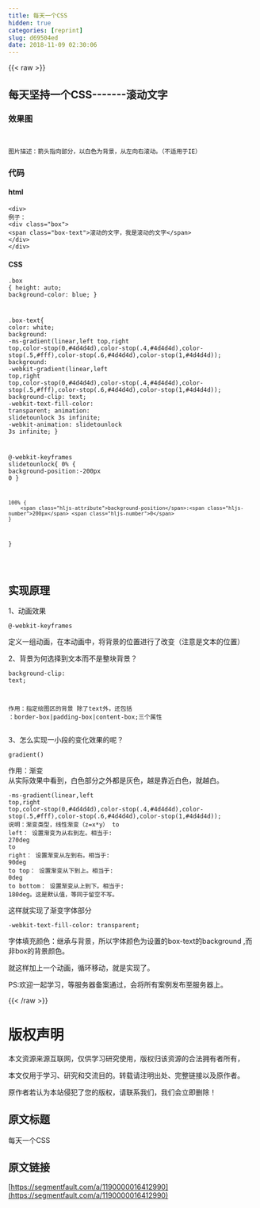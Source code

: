 ```yaml
---
title: 每天一个CSS
hidden: true
categories: [reprint]
slug: d69504ed
date: 2018-11-09 02:30:06
---
```


{{< raw >}}
<h2 id="articleHeader0">&#x6BCF;&#x5929;&#x575A;&#x6301;&#x4E00;&#x4E2A;CSS-------&#x6EDA;&#x52A8;&#x6587;&#x5B57;</h2><h3 id="articleHeader1">&#x6548;&#x679C;&#x56FE;</h3><p><span class="img-wrap"><img data-src="/img/remote/1460000016412993?w=257&amp;h=124" src="https://static.alili.tech/img/remote/1460000016412993?w=257&amp;h=124" alt="" title="" style="cursor:pointer;display:inline"></span></p><div class="widget-codetool" style="display:none"><div class="widget-codetool--inner"><span class="selectCode code-tool" data-toggle="tooltip" data-placement="top" title="" data-original-title="&#x5168;&#x9009;"></span> <span type="button" class="copyCode code-tool" data-toggle="tooltip" data-placement="top" data-clipboard-text="
&#x56FE;&#x7247;&#x63CF;&#x8FF0;&#xFF1A;&#x7BAD;&#x5934;&#x6307;&#x5411;&#x90E8;&#x5206;&#xFF0C;&#x4EE5;&#x767D;&#x8272;&#x4E3A;&#x80CC;&#x666F;&#xFF0C;&#x4ECE;&#x5DE6;&#x5411;&#x53F3;&#x6EDA;&#x52A8;&#x3002;&#xFF08;&#x4E0D;&#x9002;&#x7528;&#x4E8E;IE&#xFF09;
" title="" data-original-title="&#x590D;&#x5236;"></span> <span type="button" class="saveToNote code-tool" data-toggle="tooltip" data-placement="top" title="" data-original-title="&#x653E;&#x8FDB;&#x7B14;&#x8BB0;"></span></div></div><pre class="hljs"><code>
&#x56FE;&#x7247;&#x63CF;&#x8FF0;&#xFF1A;&#x7BAD;&#x5934;&#x6307;&#x5411;&#x90E8;&#x5206;&#xFF0C;&#x4EE5;&#x767D;&#x8272;&#x4E3A;&#x80CC;&#x666F;&#xFF0C;&#x4ECE;&#x5DE6;&#x5411;&#x53F3;&#x6EDA;&#x52A8;&#x3002;&#xFF08;&#x4E0D;&#x9002;&#x7528;&#x4E8E;IE&#xFF09;
</code></pre><h3 id="articleHeader2">&#x4EE3;&#x7801;</h3><h4>html</h4><div class="widget-codetool" style="display:none"><div class="widget-codetool--inner"><span class="selectCode code-tool" data-toggle="tooltip" data-placement="top" title="" data-original-title="&#x5168;&#x9009;"></span> <span type="button" class="copyCode code-tool" data-toggle="tooltip" data-placement="top" data-clipboard-text="&lt;div&gt;   
&#x4F8B;&#x5B50;&#xFF1A;
&lt;div class=&quot;box&quot;&gt;
&lt;span class=&quot;box-text&quot;&gt;&#x6EDA;&#x52A8;&#x7684;&#x6587;&#x5B57;&#xFF0C;&#x6211;&#x662F;&#x6EDA;&#x52A8;&#x7684;&#x6587;&#x5B57;&lt;/span&gt;
&lt;/div&gt;
&lt;/div&gt;
" title="" data-original-title="&#x590D;&#x5236;"></span> <span type="button" class="saveToNote code-tool" data-toggle="tooltip" data-placement="top" title="" data-original-title="&#x653E;&#x8FDB;&#x7B14;&#x8BB0;"></span></div></div><pre class="hljs applescript"><code>&lt;<span class="hljs-keyword">div</span>&gt;   
&#x4F8B;&#x5B50;&#xFF1A;
&lt;<span class="hljs-keyword">div</span> <span class="hljs-built_in">class</span>=<span class="hljs-string">&quot;box&quot;</span>&gt;
&lt;span <span class="hljs-built_in">class</span>=<span class="hljs-string">&quot;box-text&quot;</span>&gt;&#x6EDA;&#x52A8;&#x7684;&#x6587;&#x5B57;&#xFF0C;&#x6211;&#x662F;&#x6EDA;&#x52A8;&#x7684;&#x6587;&#x5B57;&lt;/span&gt;
&lt;/<span class="hljs-keyword">div</span>&gt;
&lt;/<span class="hljs-keyword">div</span>&gt;
</code></pre><h4>CSS</h4><div class="widget-codetool" style="display:none"><div class="widget-codetool--inner"><span class="selectCode code-tool" data-toggle="tooltip" data-placement="top" title="" data-original-title="&#x5168;&#x9009;"></span> <span type="button" class="copyCode code-tool" data-toggle="tooltip" data-placement="top" data-clipboard-text=".box {
    height: auto;
    background-color: blue;
}

.box-text{
    color: white;
    background: -ms-gradient(linear,left top,right top,color-stop(0,#4d4d4d),color-stop(.4,#4d4d4d),color-stop(.5,#fff),color-stop(.6,#4d4d4d),color-stop(1,#4d4d4d));
    background: -webkit-gradient(linear,left top,right top,color-stop(0,#4d4d4d),color-stop(.4,#4d4d4d),color-stop(.5,#fff),color-stop(.6,#4d4d4d),color-stop(1,#4d4d4d));
    background-clip: text;
    -webkit-text-fill-color: transparent;
    animation: slidetounlock 3s infinite;
    -webkit-animation: slidetounlock 3s infinite;
}

@-webkit-keyframes slidetounlock{
    0%  {
        background-position:-200px 0
    }
    
    100% {
        background-position:200px 0
    }
}

" title="" data-original-title="&#x590D;&#x5236;"></span> <span type="button" class="saveToNote code-tool" data-toggle="tooltip" data-placement="top" title="" data-original-title="&#x653E;&#x8FDB;&#x7B14;&#x8BB0;"></span></div></div><pre class="hljs css"><code><span class="hljs-selector-class">.box</span> {
    <span class="hljs-attribute">height</span>: auto;
    <span class="hljs-attribute">background-color</span>: blue;
}

<span class="hljs-selector-class">.box-text</span>{
    <span class="hljs-attribute">color</span>: white;
    <span class="hljs-attribute">background</span>: <span class="hljs-built_in">-ms-gradient</span>(linear,left top,right top,color-stop(0,#4d4d4d),<span class="hljs-built_in">color-stop</span>(.4,#4d4d4d),<span class="hljs-built_in">color-stop</span>(.5,#fff),<span class="hljs-built_in">color-stop</span>(.6,#4d4d4d),<span class="hljs-built_in">color-stop</span>(1,#4d4d4d));
    <span class="hljs-attribute">background</span>: <span class="hljs-built_in">-webkit-gradient</span>(linear,left top,right top,color-stop(0,#4d4d4d),<span class="hljs-built_in">color-stop</span>(.4,#4d4d4d),<span class="hljs-built_in">color-stop</span>(.5,#fff),<span class="hljs-built_in">color-stop</span>(.6,#4d4d4d),<span class="hljs-built_in">color-stop</span>(1,#4d4d4d));
    <span class="hljs-attribute">background-clip</span>: text;
    <span class="hljs-attribute">-webkit-text-fill-color</span>: transparent;
    <span class="hljs-attribute">animation</span>: slidetounlock <span class="hljs-number">3s</span> infinite;
    <span class="hljs-attribute">-webkit-animation</span>: slidetounlock <span class="hljs-number">3s</span> infinite;
}

@-<span class="hljs-keyword">webkit</span>-<span class="hljs-keyword">keyframes</span> slidetounlock{
    0%  {
        <span class="hljs-attribute">background-position</span>:-<span class="hljs-number">200px</span> <span class="hljs-number">0</span>
    }
    
    100% {
        <span class="hljs-attribute">background-position</span>:<span class="hljs-number">200px</span> <span class="hljs-number">0</span>
    }
}

</code></pre><h2 id="articleHeader3">&#x5B9E;&#x73B0;&#x539F;&#x7406;</h2><p>1&#x3001;&#x52A8;&#x753B;&#x6548;&#x679C;</p><div class="widget-codetool" style="display:none"><div class="widget-codetool--inner"><span class="selectCode code-tool" data-toggle="tooltip" data-placement="top" title="" data-original-title="&#x5168;&#x9009;"></span> <span type="button" class="copyCode code-tool" data-toggle="tooltip" data-placement="top" data-clipboard-text="@-webkit-keyframes" title="" data-original-title="&#x590D;&#x5236;"></span> <span type="button" class="saveToNote code-tool" data-toggle="tooltip" data-placement="top" title="" data-original-title="&#x653E;&#x8FDB;&#x7B14;&#x8BB0;"></span></div></div><pre class="hljs css"><code style="word-break:break-word;white-space:initial">@-<span class="hljs-keyword">webkit</span>-<span class="hljs-keyword">keyframes</span></code></pre><p>&#x5B9A;&#x4E49;&#x4E00;&#x7EC4;&#x52A8;&#x753B;&#xFF0C;&#x5728;&#x672C;&#x52A8;&#x753B;&#x4E2D;&#xFF0C;&#x5C06;&#x80CC;&#x666F;&#x7684;&#x4F4D;&#x7F6E;&#x8FDB;&#x884C;&#x4E86;&#x6539;&#x53D8;&#xFF08;&#x6CE8;&#x610F;&#x662F;&#x6587;&#x672C;&#x7684;&#x4F4D;&#x7F6E;&#xFF09;</p><p>2&#x3001;&#x80CC;&#x666F;&#x4E3A;&#x4F55;&#x9009;&#x62E9;&#x5230;&#x6587;&#x672C;&#x800C;&#x4E0D;&#x662F;&#x6574;&#x5757;&#x80CC;&#x666F;&#xFF1F;</p><div class="widget-codetool" style="display:none"><div class="widget-codetool--inner"><span class="selectCode code-tool" data-toggle="tooltip" data-placement="top" title="" data-original-title="&#x5168;&#x9009;"></span> <span type="button" class="copyCode code-tool" data-toggle="tooltip" data-placement="top" data-clipboard-text="background-clip: text;

&#x4F5C;&#x7528;&#xFF1A;&#x6307;&#x5B9A;&#x7ED8;&#x56FE;&#x533A;&#x7684;&#x80CC;&#x666F;
&#x9664;&#x4E86;text&#x5916;&#xFF0C;&#x8FD8;&#x5305;&#x62EC; &#xFF1A;border-box|padding-box|content-box;&#x4E09;&#x4E2A;&#x5C5E;&#x6027;
" title="" data-original-title="&#x590D;&#x5236;"></span> <span type="button" class="saveToNote code-tool" data-toggle="tooltip" data-placement="top" title="" data-original-title="&#x653E;&#x8FDB;&#x7B14;&#x8BB0;"></span></div></div><pre class="hljs http"><code><span class="hljs-attribute">background-clip</span>: text;

<span class="maxima">&#x4F5C;&#x7528;&#xFF1A;&#x6307;&#x5B9A;&#x7ED8;&#x56FE;&#x533A;&#x7684;&#x80CC;&#x666F;
&#x9664;&#x4E86;text&#x5916;&#xFF0C;&#x8FD8;&#x5305;&#x62EC; &#xFF1A;<span class="hljs-built_in">border</span>-<span class="hljs-built_in">box</span>|padding-<span class="hljs-built_in">box</span>|<span class="hljs-built_in">content</span>-<span class="hljs-built_in">box</span>;&#x4E09;&#x4E2A;&#x5C5E;&#x6027;
</span></code></pre><p>3&#x3001;&#x600E;&#x4E48;&#x5B9E;&#x73B0;&#x4E00;&#x5C0F;&#x6BB5;&#x7684;&#x53D8;&#x5316;&#x6548;&#x679C;&#x7684;&#x5462;&#xFF1F;</p><div class="widget-codetool" style="display:none"><div class="widget-codetool--inner"><span class="selectCode code-tool" data-toggle="tooltip" data-placement="top" title="" data-original-title="&#x5168;&#x9009;"></span> <span type="button" class="copyCode code-tool" data-toggle="tooltip" data-placement="top" data-clipboard-text="gradient()
" title="" data-original-title="&#x590D;&#x5236;"></span> <span type="button" class="saveToNote code-tool" data-toggle="tooltip" data-placement="top" title="" data-original-title="&#x653E;&#x8FDB;&#x7B14;&#x8BB0;"></span></div></div><pre class="hljs stylus"><code><span class="hljs-function"><span class="hljs-title">gradient</span><span class="hljs-params">()</span></span>
</code></pre><p>&#x4F5C;&#x7528;&#xFF1A;&#x6E10;&#x53D8;<br>&#x4ECE;&#x5B9E;&#x9645;&#x6548;&#x679C;&#x4E2D;&#x770B;&#x5230;&#xFF0C;&#x767D;&#x8272;&#x90E8;&#x5206;&#x4E4B;&#x5916;&#x90FD;&#x662F;&#x7070;&#x8272;&#xFF0C;&#x8D8A;&#x662F;&#x9760;&#x8FD1;&#x767D;&#x8272;&#xFF0C;&#x5C31;&#x8D8A;&#x767D;&#x3002;</p><div class="widget-codetool" style="display:none"><div class="widget-codetool--inner"><span class="selectCode code-tool" data-toggle="tooltip" data-placement="top" title="" data-original-title="&#x5168;&#x9009;"></span> <span type="button" class="copyCode code-tool" data-toggle="tooltip" data-placement="top" data-clipboard-text="-ms-gradient(linear,left top,right top,color-stop(0,#4d4d4d),color-stop(.4,#4d4d4d),color-stop(.5,#fff),color-stop(.6,#4d4d4d),color-stop(1,#4d4d4d));
&#x8BF4;&#x660E;&#xFF1A;&#x6E10;&#x53D8;&#x7C7B;&#x578B;&#xFF0C;&#x7EBF;&#x6027;&#x6E10;&#x53D8;&#xFF08;z=x*y&#xFF09;
to left&#xFF1A;
&#x8BBE;&#x7F6E;&#x6E10;&#x53D8;&#x4E3A;&#x4ECE;&#x53F3;&#x5230;&#x5DE6;&#x3002;&#x76F8;&#x5F53;&#x4E8E;: 270deg
to right&#xFF1A;
&#x8BBE;&#x7F6E;&#x6E10;&#x53D8;&#x4ECE;&#x5DE6;&#x5230;&#x53F3;&#x3002;&#x76F8;&#x5F53;&#x4E8E;: 90deg
to top&#xFF1A;
&#x8BBE;&#x7F6E;&#x6E10;&#x53D8;&#x4ECE;&#x4E0B;&#x5230;&#x4E0A;&#x3002;&#x76F8;&#x5F53;&#x4E8E;: 0deg
to bottom&#xFF1A;
&#x8BBE;&#x7F6E;&#x6E10;&#x53D8;&#x4ECE;&#x4E0A;&#x5230;&#x4E0B;&#x3002;&#x76F8;&#x5F53;&#x4E8E;: 180deg&#x3002;&#x8FD9;&#x662F;&#x9ED8;&#x8BA4;&#x503C;&#xFF0C;&#x7B49;&#x540C;&#x4E8E;&#x7559;&#x7A7A;&#x4E0D;&#x5199;&#x3002;" title="" data-original-title="&#x590D;&#x5236;"></span> <span type="button" class="saveToNote code-tool" data-toggle="tooltip" data-placement="top" title="" data-original-title="&#x653E;&#x8FDB;&#x7B14;&#x8BB0;"></span></div></div><pre class="hljs vbscript"><code>-ms-gradient(linear,<span class="hljs-built_in">left</span> top,<span class="hljs-built_in">right</span> top,color-<span class="hljs-keyword">stop</span>(<span class="hljs-number">0</span>,#<span class="hljs-number">4</span>d4d4d),color-<span class="hljs-keyword">stop</span>(<span class="hljs-number">.4</span>,#<span class="hljs-number">4</span>d4d4d),color-<span class="hljs-keyword">stop</span>(<span class="hljs-number">.5</span>,#fff),color-<span class="hljs-keyword">stop</span>(<span class="hljs-number">.6</span>,#<span class="hljs-number">4</span>d4d4d),color-<span class="hljs-keyword">stop</span>(<span class="hljs-number">1</span>,#<span class="hljs-number">4</span>d4d4d));
&#x8BF4;&#x660E;&#xFF1A;&#x6E10;&#x53D8;&#x7C7B;&#x578B;&#xFF0C;&#x7EBF;&#x6027;&#x6E10;&#x53D8;&#xFF08;z=x*y&#xFF09;
<span class="hljs-keyword">to</span> <span class="hljs-built_in">left</span>&#xFF1A;
&#x8BBE;&#x7F6E;&#x6E10;&#x53D8;&#x4E3A;&#x4ECE;&#x53F3;&#x5230;&#x5DE6;&#x3002;&#x76F8;&#x5F53;&#x4E8E;: <span class="hljs-number">270</span>deg
<span class="hljs-keyword">to</span> <span class="hljs-built_in">right</span>&#xFF1A;
&#x8BBE;&#x7F6E;&#x6E10;&#x53D8;&#x4ECE;&#x5DE6;&#x5230;&#x53F3;&#x3002;&#x76F8;&#x5F53;&#x4E8E;: <span class="hljs-number">90</span>deg
<span class="hljs-keyword">to</span> top&#xFF1A;
&#x8BBE;&#x7F6E;&#x6E10;&#x53D8;&#x4ECE;&#x4E0B;&#x5230;&#x4E0A;&#x3002;&#x76F8;&#x5F53;&#x4E8E;: <span class="hljs-number">0</span>deg
<span class="hljs-keyword">to</span> bottom&#xFF1A;
&#x8BBE;&#x7F6E;&#x6E10;&#x53D8;&#x4ECE;&#x4E0A;&#x5230;&#x4E0B;&#x3002;&#x76F8;&#x5F53;&#x4E8E;: <span class="hljs-number">180</span>deg&#x3002;&#x8FD9;&#x662F;&#x9ED8;&#x8BA4;&#x503C;&#xFF0C;&#x7B49;&#x540C;&#x4E8E;&#x7559;&#x7A7A;&#x4E0D;&#x5199;&#x3002;</code></pre><p>&#x8FD9;&#x6837;&#x5C31;&#x5B9E;&#x73B0;&#x4E86;&#x6E10;&#x53D8;&#x5B57;&#x4F53;&#x90E8;&#x5206;</p><div class="widget-codetool" style="display:none"><div class="widget-codetool--inner"><span class="selectCode code-tool" data-toggle="tooltip" data-placement="top" title="" data-original-title="&#x5168;&#x9009;"></span> <span type="button" class="copyCode code-tool" data-toggle="tooltip" data-placement="top" data-clipboard-text="-webkit-text-fill-color: transparent;" title="" data-original-title="&#x590D;&#x5236;"></span> <span type="button" class="saveToNote code-tool" data-toggle="tooltip" data-placement="top" title="" data-original-title="&#x653E;&#x8FDB;&#x7B14;&#x8BB0;"></span></div></div><pre class="hljs processing"><code style="word-break:break-word;white-space:initial">-webkit-<span class="hljs-built_in">text</span>-<span class="hljs-built_in">fill</span>-<span class="hljs-built_in">color</span>: transparent;</code></pre><p>&#x5B57;&#x4F53;&#x586B;&#x5145;&#x989C;&#x8272;&#xFF1A;&#x7EE7;&#x627F;&#x4E0E;&#x80CC;&#x666F;&#xFF0C;&#x6240;&#x4EE5;&#x5B57;&#x4F53;&#x989C;&#x8272;&#x4E3A;&#x8BBE;&#x7F6E;&#x7684;box-text&#x7684;background ,&#x800C;&#x975E;box&#x7684;&#x80CC;&#x666F;&#x989C;&#x8272;&#x3002;</p><p>&#x5C31;&#x8FD9;&#x6837;&#x52A0;&#x4E0A;&#x4E00;&#x4E2A;&#x52A8;&#x753B;&#xFF0C;&#x5FAA;&#x73AF;&#x79FB;&#x52A8;&#xFF0C;&#x5C31;&#x662F;&#x5B9E;&#x73B0;&#x4E86;&#x3002;</p><p>PS:&#x6B22;&#x8FCE;&#x4E00;&#x8D77;&#x5B66;&#x4E60;&#xFF0C;&#x7B49;&#x670D;&#x52A1;&#x5668;&#x5907;&#x6848;&#x901A;&#x8FC7;&#xFF0C;&#x4F1A;&#x5C06;&#x6240;&#x6709;&#x6848;&#x4F8B;&#x53D1;&#x5E03;&#x81F3;&#x670D;&#x52A1;&#x5668;&#x4E0A;&#x3002;</p>
{{< /raw >}}

# 版权声明
本文资源来源互联网，仅供学习研究使用，版权归该资源的合法拥有者所有，

本文仅用于学习、研究和交流目的。转载请注明出处、完整链接以及原作者。 

原作者若认为本站侵犯了您的版权，请联系我们，我们会立即删除！

## 原文标题
每天一个CSS

## 原文链接
[https://segmentfault.com/a/1190000016412990](https://segmentfault.com/a/1190000016412990)

